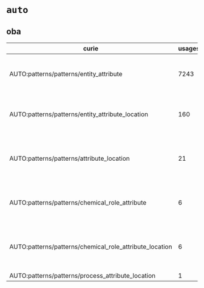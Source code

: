 # `auto`

## oba

| curie                                                   |   usages | nodes                                                                                                                                                                                                                                                                                                                          |
|---------------------------------------------------------|----------|--------------------------------------------------------------------------------------------------------------------------------------------------------------------------------------------------------------------------------------------------------------------------------------------------------------------------------|
| AUTO:patterns/patterns/entity_attribute                 |     7243 | [OBA:0000006](http://purl.obolibrary.org/obo/OBA_0000006), [OBA:0000007](http://purl.obolibrary.org/obo/OBA_0000007), [OBA:0000009](http://purl.obolibrary.org/obo/OBA_0000009), [OBA:0000011](http://purl.obolibrary.org/obo/OBA_0000011), [OBA:0000015](http://purl.obolibrary.org/obo/OBA_0000015), ...                     |
| AUTO:patterns/patterns/entity_attribute_location        |      160 | [OBA:0000003](http://purl.obolibrary.org/obo/OBA_0000003), [OBA:0000005](http://purl.obolibrary.org/obo/OBA_0000005), [OBA:0000016](http://purl.obolibrary.org/obo/OBA_0000016), [OBA:0000090](http://purl.obolibrary.org/obo/OBA_0000090), [OBA:0000098](http://purl.obolibrary.org/obo/OBA_0000098), ...                     |
| AUTO:patterns/patterns/attribute_location               |       21 | [OBA:0000058](http://purl.obolibrary.org/obo/OBA_0000058), [OBA:0000091](http://purl.obolibrary.org/obo/OBA_0000091), [OBA:VT0000056](http://purl.obolibrary.org/obo/OBA_VT0000056), [OBA:VT0000069](http://purl.obolibrary.org/obo/OBA_VT0000069), [OBA:VT0005369](http://purl.obolibrary.org/obo/OBA_VT0005369), ...         |
| AUTO:patterns/patterns/chemical_role_attribute          |        6 | [OBA:0000079](http://purl.obolibrary.org/obo/OBA_0000079), [OBA:0000182](http://purl.obolibrary.org/obo/OBA_0000182), [OBA:1000972](http://purl.obolibrary.org/obo/OBA_1000972), [OBA:1000982](http://purl.obolibrary.org/obo/OBA_1000982), [OBA:1000993](http://purl.obolibrary.org/obo/OBA_1000993), ...                     |
| AUTO:patterns/patterns/chemical_role_attribute_location |        6 | [OBA:VT0003351](http://purl.obolibrary.org/obo/OBA_VT0003351), [OBA:VT0003369](http://purl.obolibrary.org/obo/OBA_VT0003369), [OBA:VT0005120](http://purl.obolibrary.org/obo/OBA_VT0005120), [OBA:VT0005418](http://purl.obolibrary.org/obo/OBA_VT0005418), [OBA:VT0010269](http://purl.obolibrary.org/obo/OBA_VT0010269), ... |
| AUTO:patterns/patterns/process_attribute_location       |        1 | [OBA:VT0002455](http://purl.obolibrary.org/obo/OBA_VT0002455)                                                                                                                                                                                                                                                                  |

